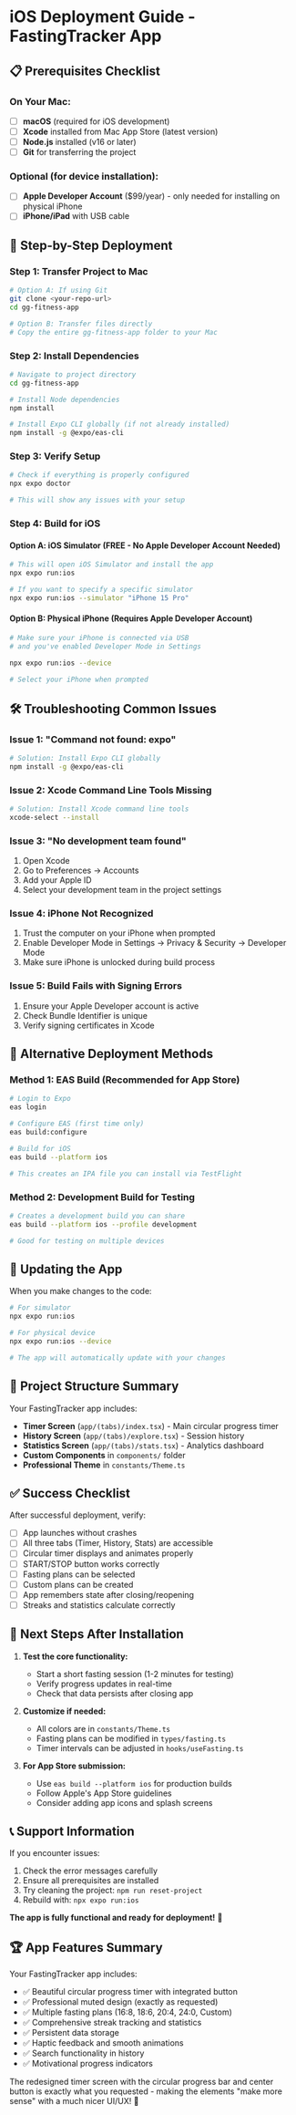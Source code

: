 # iOS Deployment Guide - FastingTracker App

## 📋 Prerequisites Checklist

### On Your Mac:
- [ ] **macOS** (required for iOS development)
- [ ] **Xcode** installed from Mac App Store (latest version)
- [ ] **Node.js** installed (v16 or later)
- [ ] **Git** for transferring the project

### Optional (for device installation):
- [ ] **Apple Developer Account** ($99/year) - only needed for installing on physical iPhone
- [ ] **iPhone/iPad** with USB cable

## 🚀 Step-by-Step Deployment

### Step 1: Transfer Project to Mac
```bash
# Option A: If using Git
git clone <your-repo-url>
cd gg-fitness-app

# Option B: Transfer files directly
# Copy the entire gg-fitness-app folder to your Mac
```

### Step 2: Install Dependencies
```bash
# Navigate to project directory
cd gg-fitness-app

# Install Node dependencies
npm install

# Install Expo CLI globally (if not already installed)
npm install -g @expo/eas-cli
```

### Step 3: Verify Setup
```bash
# Check if everything is properly configured
npx expo doctor

# This will show any issues with your setup
```

### Step 4: Build for iOS

#### Option A: iOS Simulator (FREE - No Apple Developer Account Needed)
```bash
# This will open iOS Simulator and install the app
npx expo run:ios

# If you want to specify a specific simulator
npx expo run:ios --simulator "iPhone 15 Pro"
```

#### Option B: Physical iPhone (Requires Apple Developer Account)
```bash
# Make sure your iPhone is connected via USB
# and you've enabled Developer Mode in Settings

npx expo run:ios --device

# Select your iPhone when prompted
```

## 🛠 Troubleshooting Common Issues

### Issue 1: "Command not found: expo"
```bash
# Solution: Install Expo CLI globally
npm install -g @expo/eas-cli
```

### Issue 2: Xcode Command Line Tools Missing
```bash
# Solution: Install Xcode command line tools
xcode-select --install
```

### Issue 3: "No development team found"
1. Open Xcode
2. Go to Preferences → Accounts
3. Add your Apple ID
4. Select your development team in the project settings

### Issue 4: iPhone Not Recognized
1. Trust the computer on your iPhone when prompted
2. Enable Developer Mode in Settings → Privacy & Security → Developer Mode
3. Make sure iPhone is unlocked during build process

### Issue 5: Build Fails with Signing Errors
1. Ensure your Apple Developer account is active
2. Check Bundle Identifier is unique
3. Verify signing certificates in Xcode

## 📱 Alternative Deployment Methods

### Method 1: EAS Build (Recommended for App Store)
```bash
# Login to Expo
eas login

# Configure EAS (first time only)
eas build:configure

# Build for iOS
eas build --platform ios

# This creates an IPA file you can install via TestFlight
```

### Method 2: Development Build for Testing
```bash
# Creates a development build you can share
eas build --platform ios --profile development

# Good for testing on multiple devices
```

## 🔄 Updating the App

When you make changes to the code:

```bash
# For simulator
npx expo run:ios

# For physical device  
npx expo run:ios --device

# The app will automatically update with your changes
```

## 📂 Project Structure Summary

Your FastingTracker app includes:
- **Timer Screen** (`app/(tabs)/index.tsx`) - Main circular progress timer
- **History Screen** (`app/(tabs)/explore.tsx`) - Session history
- **Statistics Screen** (`app/(tabs)/stats.tsx`) - Analytics dashboard
- **Custom Components** in `components/` folder
- **Professional Theme** in `constants/Theme.ts`

## ✅ Success Checklist

After successful deployment, verify:
- [ ] App launches without crashes
- [ ] All three tabs (Timer, History, Stats) are accessible
- [ ] Circular timer displays and animates properly  
- [ ] START/STOP button works correctly
- [ ] Fasting plans can be selected
- [ ] Custom plans can be created
- [ ] App remembers state after closing/reopening
- [ ] Streaks and statistics calculate correctly

## 🎯 Next Steps After Installation

1. **Test the core functionality:**
   - Start a short fasting session (1-2 minutes for testing)
   - Verify progress updates in real-time
   - Check that data persists after closing app

2. **Customize if needed:**
   - All colors are in `constants/Theme.ts`
   - Fasting plans can be modified in `types/fasting.ts`
   - Timer intervals can be adjusted in `hooks/useFasting.ts`

3. **For App Store submission:**
   - Use `eas build --platform ios` for production builds
   - Follow Apple's App Store guidelines
   - Consider adding app icons and splash screens

## 📞 Support Information

If you encounter issues:
1. Check the error messages carefully
2. Ensure all prerequisites are installed
3. Try cleaning the project: `npm run reset-project`
4. Rebuild with: `npx expo run:ios`

**The app is fully functional and ready for deployment!** 🚀

## 🏆 App Features Summary

Your FastingTracker app includes:
- ✅ Beautiful circular progress timer with integrated button
- ✅ Professional muted design (exactly as requested)
- ✅ Multiple fasting plans (16:8, 18:6, 20:4, 24:0, Custom)
- ✅ Comprehensive streak tracking and statistics
- ✅ Persistent data storage
- ✅ Haptic feedback and smooth animations
- ✅ Search functionality in history
- ✅ Motivational progress indicators

The redesigned timer screen with the circular progress bar and center button is exactly what you requested - making the elements "make more sense" with a much nicer UI/UX! 🎯